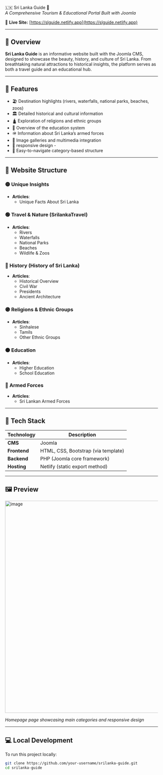 🇱🇰 Sri Lanka Guide 🌴  
*A Comprehensive Tourism & Educational Portal Built with Joomla*



🚀 **Live Site:** [https://slguide.netlify.app](https://slguide.netlify.app)

---

## 📖 Overview

**Sri Lanka Guide** is an informative website built with the Joomla CMS, designed to showcase the beauty, history, and culture of Sri Lanka. From breathtaking natural attractions to historical insights, the platform serves as both a travel guide and an educational hub.

---

## 🧭 Features

- 🏖️ Destination highlights (rivers, waterfalls, national parks, beaches, zoos)
- 🏛️ Detailed historical and cultural information
- 🛕 Exploration of religions and ethnic groups
- 🏫 Overview of the education system
- 🪖 Information about Sri Lanka’s armed forces
- 📸 Image galleries and multimedia integration
- 📱 responsive design - 
- 🧭 Easy-to-navigate category-based structure

---

## 📁 Website Structure

### 🟡 Unique Insights
- **Articles**:
  - Unique Facts About Sri Lanka

### 🟢 Travel & Nature (SrilankaTravel)
- **Articles**:
  - Rivers  
  - Waterfalls  
  - National Parks  
  - Beaches  
  - Wildlife & Zoos  

### 🔵 History (History of Sri Lanka)
- **Articles**:
  - Historical Overview  
  - Civil War  
  - Presidents  
  - Ancient Architecture  

### 🟣 Religions & Ethnic Groups
- **Articles**:
  - Sinhalese  
  - Tamils  
  - Other Ethnic Groups  

### 🟠 Education
- **Articles**:
  - Higher Education  
  - School Education  

### 🔴 Armed Forces
- **Articles**:
  - Sri Lankan Armed Forces  

---

## 🧰 Tech Stack

| Technology    | Description                       |
|---------------|-----------------------------------|
| **CMS**       | Joomla                            |
| **Frontend**  | HTML, CSS, Bootstrap (via template) |
| **Backend**   | PHP (Joomla core framework)       |
| **Hosting**   | Netlify (static export method)    |

---

## 🖼️ Preview

<img width="660" alt="image" align = "center" src="https://github.com/user-attachments/assets/3b71ca6d-fe02-49c6-bc19-d9a13f56e9eb"  height = "700px" />


*Homepage page showcasing main categories and responsive design*

---

## 💻 Local Development

To run this project locally:

```bash
git clone https://github.com/your-username/srilanka-guide.git
cd srilanka-guide

